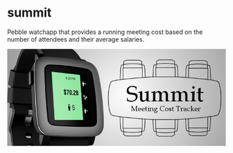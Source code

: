 # summit
Pebble watchapp that provides a running meeting cost based on the number of attendees and their average salaries.

![Summit Banner][banner]

[banner]: https://github.com/jamesb/summit/raw/master/images/banner.png
